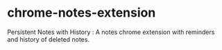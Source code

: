 # chrome-notes-extension
Persistent Notes with History : A notes chrome extension with reminders and history of deleted notes.
